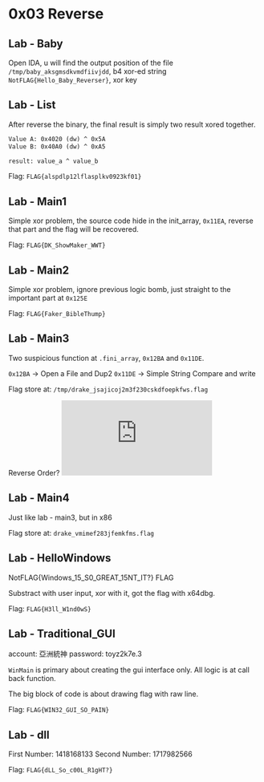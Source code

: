 # 0x03 Reverse

## Lab - Baby

Open IDA, u will find the output position of the file `/tmp/baby_aksgmsdkvmdfiivjdd`, b4 xor-ed string `NotFLAG{Hello_Baby_Reverser}`, xor key

## Lab - List

After reverse the binary, the final result is simply two result xored together.

```txt
Value A: 0x4020 (dw) ^ 0x5A
Value B: 0x40A0 (dw) ^ 0xA5

result: value_a ^ value_b
```

Flag: `FLAG{alspdlp12lflasplkv0923kf01}`

## Lab - Main1

Simple xor problem, the source code hide in the init_array, `0x11EA`, reverse that part and the flag will be recovered.

Flag: `FLAG{DK_ShowMaker_WWT}`

## Lab - Main2

Simple xor problem, ignore previous logic bomb, just straight to the important part at `0x125E`

Flag: `FLAG{Faker_BibleThump}`

## Lab - Main3

Two suspicious function at `.fini_array`, `0x12BA` and `0x11DE`.

`0x12BA` -> Open a File and Dup2
`0x11DE` -> Simple String Compare and write

Flag store at: `/tmp/drake_jsajicoj2m3f230cskdfoepkfws.flag`

Reverse Order?
![Oracle -Linker and Libraries Guide](https://docs.oracle.com/cd/E23824_01/html/819-0690/chapter3-8.html)

## Lab - Main4

Just like lab - main3, but in x86

Flag store at: `drake_vmimef283jfemkfms.flag`

## Lab - HelloWindows

NotFLAG{Windows_15_S0_GREAT_15NT_IT?}
FLAG

Substract with user input, xor with it, got the flag with x64dbg.

Flag: `FLAG{H3ll_W1nd0wS}`

## Lab - Traditional_GUI

account: 亞洲統神
password: toyz2k7e.3

`WinMain` is primary about creating the gui interface only. All logic is at call back function.

The big block of code is about drawing flag with raw line.

Flag: `FLAG{WIN32_GUI_SO_PAIN}`

## Lab - dll

First Number: 1418168133
Second Number: 1717982566

Flag: `FLAG{dLL_So_c00L_R1gHT?}`
